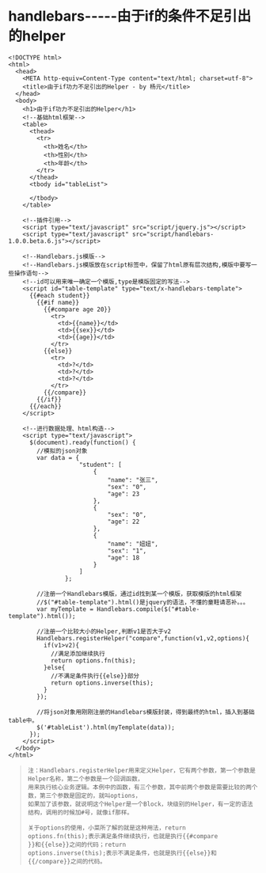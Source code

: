 # handlebars-----由于if的条件不足引出的helper

```
<!DOCTYPE html>
<html>
  <head>
    <META http-equiv=Content-Type content="text/html; charset=utf-8">
    <title>由于if功力不足引出的Helper - by 杨元</title>
  </head>
  <body>
    <h1>由于if功力不足引出的Helper</h1>
    <!--基础html框架-->
    <table>
      <thead>
        <tr>
          <th>姓名</th>
          <th>性别</th>
          <th>年龄</th>
        </tr>
      </thead>
      <tbody id="tableList">

      </tbody>
    </table>

    <!--插件引用-->
    <script type="text/javascript" src="script/jquery.js"></script>
    <script type="text/javascript" src="script/handlebars-1.0.0.beta.6.js"></script>

    <!--Handlebars.js模版-->
    <!--Handlebars.js模版放在script标签中，保留了html原有层次结构,模版中要写一些操作语句-->
    <!--id可以用来唯一确定一个模版,type是模版固定的写法-->
    <script id="table-template" type="text/x-handlebars-template">
      {{#each student}}
        {{#if name}}
          {{#compare age 20}}
            <tr>
              <td>{{name}}</td>
              <td>{{sex}}</td>
              <td>{{age}}</td>
            </tr>
          {{else}}
            <tr>
              <td>?</td>
              <td>?</td>
              <td>?</td>
            </tr>
          {{/compare}}
        {{/if}}
      {{/each}}
    </script>

    <!--进行数据处理、html构造-->
    <script type="text/javascript">
      $(document).ready(function() {
        //模拟的json对象
        var data = {
                    "student": [
                        {
                            "name": "张三",
                            "sex": "0",
                            "age": 23
                        },
                        {
                            "sex": "0",
                            "age": 22
                        },
                        {
                            "name": "妞妞",
                            "sex": "1",
                            "age": 18
                        }
                    ]
                };

        //注册一个Handlebars模版，通过id找到某一个模版，获取模版的html框架
        //$("#table-template").html()是jquery的语法，不懂的童鞋请恶补。。。
        var myTemplate = Handlebars.compile($("#table-template").html());

        //注册一个比较大小的Helper,判断v1是否大于v2
        Handlebars.registerHelper("compare",function(v1,v2,options){
          if(v1>v2){
            //满足添加继续执行
            return options.fn(this);
          }else{
            //不满足条件执行{{else}}部分
            return options.inverse(this);
          }
        });

        //将json对象用刚刚注册的Handlebars模版封装，得到最终的html，插入到基础table中。
        $('#tableList').html(myTemplate(data));
      });
    </script>
  </body>
</html>
```

> ```
> 注：Handlebars.registerHelper用来定义Helper，它有两个参数，第一个参数是Helper名称，第二个参数是一个回调函数，
> 用来执行核心业务逻辑。本例中的函数，有三个参数，其中前两个参数是需要比较的两个数，第三个参数是固定的，就叫options，
> 如果加了该参数，就说明这个Helper是一个Block，块级别的Helper，有一定的语法结构，调用的时候加#号，就像if那样。
> ```
>
> ```
> 关于options的使用，小菜所了解的就是这种用法，return
> options.fn(this);表示满足条件继续执行，也就是执行{{#compare
> }}和{{else}}之间的代码；return
> options.inverse(this);表示不满足条件，也就是执行{{else}}和{{/compare}}之间的代码。
> ```
>
>  



